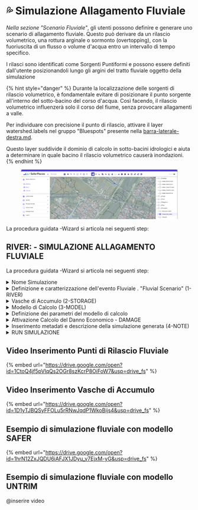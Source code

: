 # 💦 Simulazione Allagamento Fluviale

_Nella sezione "Scenario Fluviale"_, gli utenti possono definire e generare uno scenario di allagamento fluviale. Questo può derivare da un rilascio volumetrico, una rottura arginale o sormonto (overtopping), con la fuoriuscita di un flusso o volume d'acqua entro un intervallo di tempo specifico.

I rilasci sono identificati come Sorgenti Puntiformi e possono essere definiti dall'utente posizionandoli lungo gli argini del tratto fluviale oggetto della simulazione

{% hint style="danger" %}
Durante la localizzazione delle sorgenti di rilascio volumetrico, è fondamentale evitare di posizionare il punto sorgente all'interno del sotto-bacino del corso d'acqua. Così facendo, il rilascio volumetrico influenzerà solo il corso del fiume, senza provocare allagamenti a valle.

Per individuare con precisione il punto di rilascio, attivare il layer watershed.labels nel gruppo "Bluespots" presente nella [barra-laterale-destra.md](../../saferplaces-interfaccia-gui-web/barra-laterale-destra.md "mention").

Questo layer suddivide il dominio di calcolo in sotto-bacini idrologici e aiuta a determinare in quale bacino il rilascio volumetrico causerà inondazioni.
{% endhint %}

<figure><img src="../../.gitbook/assets/watershed.png" alt=""><figcaption></figcaption></figure>

La procedura guidata -Wizard si articola nei seguenti step:

## RIVER: - SIMULAZIONE ALLAGAMENTO FLUVIALE

La procedura guidata -Wizard si articola nei seguenti step:

<details>

<summary>Nome Simulazione</summary>

L'utente può modificare il nome assegnato automaticamente alla simulazione. Si consiglia di utilizzare caratteri standard e numeri senza spazi o simboli.

<img src="../../.gitbook/assets/COAST_NAME.png" alt="" data-size="original">



</details>

<details>

<summary>Definizione e caratterizzazione  dell'evento  Fluviale . "Fluvial Scenario" (1-RIVER)</summary>

Il primo passo di 1-RIVER riguarda l'identificazione e la caratterizzazione della localizzazione, dell'intensità e della durata dell'evento di rilascio fluviale da simulare.

Gli utenti possono generare e localizzare molteplici eventi di rilascio fluviale, determinati da Rottura Arginale o Sormonto Arginale, utilizzando il pulsante "ADD RIVER EVENT".

<img src="../../.gitbook/assets/ADD_RIVER_EVENT.png" alt="" data-size="original">

Dopo avere cliccato sul pulsante si attiva il Tool River che permette di definire sulla mappa i punti di rilascio fluviale.&#x20;

Una volta attivato, il Tool River permette agli utenti di definire i punti di rilascio fluviale sulla mappa:

* **NEW**: Aggiunge un nuovo punto e consente di specificare il volume d'acqua per un rilascio puntuale.
* **DELETE**: Elimina un singolo punto di rilascio.
* **CLEAR**: Elimina tutti i punti di rilascio.

Dopo aver aggiunto tutti i punti di rilascio fluviale nel dominio di calcolo, cliccando su "BACK TO THE WIZARD" gli utenti ritornano a una finestra di riepilogo. Questa finestra mostra il numero totale di punti definiti (rappresentanti eventuali brecce o sormonti arginali) e il volume totale rilasciato sull'area del dominio.

Gli utenti devono definire la **Durata Totale dell'Evento Fluviale** per tutti i punti generati, utilizzata nel modello idrodinamico UNTRIM. La durata è definita in ore (h) e si applica uniformemente a tutti i punti di rilascio definiti. Non è permesso definire durate specifiche per singoli punti di rilascio.

<img src="../../.gitbook/assets/1_RIVER.png" alt="" data-size="original">

</details>

<details>

<summary>Vasche di Accumulo (2-STORAGE)</summary>

Nella piattaforma SaferPlaces, come misura per mitigare il rischio, è possibile inserire Vasche di Accumulo (Storage Tanks) nel dominio di calcolo. Queste vasche aiutano a ridurre il volume d'acqua che inonda una specifica area o sotto-bacino durante la simulazione.

Gli Storage Tanks si possono posizionare come elementi puntiformi usando lo strumento "_Draw storage tank_", disponibile sia nel Wizard che nel pannello.

Per generare una Storage Tank, cliccare su "NEW". Questo permette di posizionare le vasche e assegnare a ognuna la capacità volumetrica in m³.

Nel riquadro "Select Storage Tanks to simulate", l'utente può selezionare o rimuovere le Vasche di Accumulo presenti. Con "REMOVE ALL" si deselezionano tutte le vasche selezionate.

<img src="../../.gitbook/assets/2_STORAGE_RIVER.png" alt="" data-size="original">

</details>

<details>

<summary>Modello di Calcolo (3-MODEL)</summary>

In questa sezione del Wizard l'utente ha la possibilità di&#x20;

1. Selezionare il modello di Allagamento (Hazard)
2. Attivare il calcolo del Dannno Economico (Damage)

I modelli di allagamento Pluviale disponibili sono:&#x20;

[safer\_rain.md](../modelli-di-allagamento-hazard-saferplaces/safer_rain.md "mention") - Modello Raster-based filling and spilling

[untrim.md](../modelli-di-allagamento-hazard-saferplaces/untrim.md "mention") - Modello Idrodinamico 2D

L'opzione di default è sempre il modello [safer\_rain.md](../modelli-di-allagamento-hazard-saferplaces/safer_rain.md "mention")

Nel caso si selezioni il modello [untrim.md](../modelli-di-allagamento-hazard-saferplaces/untrim.md "mention") occorre definire i seguenti parametri "Settings" cliccando sul task dedicato.&#x20;

* Slider - Durata della Simulazione in ore (h) -Tmax - Max time of simulation
* Slider - Coefficiente di scabrezza Manning  -Manning Coefficient
* Slider - Cella di calcolo in numero di pixel -nl - The number of pixel for each element side&#x20;
* Slider - Tempo di integrazione numerico  (min) -Delta T - Time simulation step
* Slider - Frequenza Stampa Output  (min) -Ti - Time shoot interval

L'attivazione del modello di calcolo del Danno Economico procede spuntando il check-box "Apply Damage"

<img src="../../.gitbook/assets/fluvial_scenario.png" alt="" data-size="original">

</details>

<details>

<summary>Definizione dei parametri del modello di calcolo</summary>

**Modello SaferPlaces:** Per il modello di calcolo SaferPlaces, non sono necessari ulteriori parametri. Nelle simulazioni pluviali, il codice si attiva automaticamente.

Nel caso delle simulazioni Pluviali si attiva automaticamente il codice [safer\_rain.md](../modelli-di-allagamento-hazard-saferplaces/safer_rain.md "mention")\


<img src="../../.gitbook/assets/image (50).png" alt="" data-size="original">



**Modello UNTRIM:** Se si sceglie il modello idrodinamico UNTRIM, è fondamentale specificare diversi parametri di simulazione tramite gli slider:

* **Durata della Simulazione (ore):** Selezionare una durata pari o superiore all'evento di pioggia; ad esempio, se la pioggia dura 2 ore, la simulazione deve essere di almeno 2 ore.
* **Coefficiente di Manning (adimensionale):** Un coefficiente di attrito uniforme ipotizzato nel dominio di calcolo. Valore consigliato: 0.2.
* **nl (m):** Dimensione della cella definita dal numero di pixel in metri. Per esempio, scegliendo 50 con una risoluzione Lidar di 2 m si ottiene una cella di 100 m. Per Lidar a risoluzione 1-2 m, si consigliano valori tra 20 e 50. La dimensione della cella influisce sul numero totale di celle, che a sua volta incide sul tempo di calcolo. Si consiglia di mantenere le celle sotto le 20.000 per tempi di calcolo gestibili (3 minuti per ogni ora di simulazione).
* **Delta T - Passo di Integrazione Numerico (sec):** Si consiglia un passo di integrazione di 6 secondi.
* **Ti - Intervallo di Tempo per gli Output (min):** Definire l'intervallo per la produzione degli output.

<img src="../../.gitbook/assets/image (51).png" alt="" data-size="original">

<img src="../../.gitbook/assets/image (52).png" alt="" data-size="original">



</details>

<details>

<summary>Attivazione Calcolo del Danno Economico - DAMAGE</summary>

1. Tutti gli edifici sono considerati residenziali, utilizzando una curva di vulnerabilità residenziale.
2. Valore dell'edificio fissato a 1000 euro/mq.

Il calcolo del danno economico viene eseguito inizialmente con le seguenti ipotesi:

Nella sezione "Model" della procedura guidata, è possibile attivare il calcolo del danno economico per ogni edificio inserito.



<img src="../../.gitbook/assets/image (49).png" alt="" data-size="original">

\


</details>

<details>

<summary>Inserimento metadati e descrizione della simulazione generata (4-NOTE)</summary>

Cliccando sul pulsante EDIT l'utente può attivare una casella di testo dove inserire metadati e dettagli descrittivi della simulazione che ha appena creato.Cliccando sul pulsante

<img src="../../.gitbook/assets/4_NOTE_RIVER.png" alt="" data-size="original">

\


</details>

<details>

<summary>RUN SIMULAZIONE</summary>

Cliccando sul pulsante RUN l'utente attiva l'esecuzione della simulazione creata.\
Dopo il lancio, il Pannello di Controllo visualizzerà l'esecuzione del processo con lo stato di avanzamento..

<img src="../../.gitbook/assets/control_panel.png" alt="" data-size="original">\


</details>



## Video Inserimento Punti di Rilascio Fluviale



{% embed url="https://drive.google.com/open?id=1CtoQ4jf5pVlqQs2OGr8szKcrP8OiFoW7&usp=drive_fs" %}



## Video Inserimento Vasche di Accumulo



{% embed url="https://drive.google.com/open?id=1D1yTJBQSyFFOLu5rRNwJqdP1WkoBijs4&usp=drive_fs" %}

## Esempio di simulazione fluviale con modello SAFER



{% embed url="https://drive.google.com/open?id=1hrN12ZxJQDU6iAFJX1JDyu_v7EjxM-yG&usp=drive_fs" %}

## Esempio di simulazione fluviale con modello UNTRIM



@inserire video
